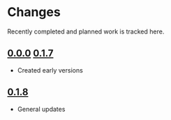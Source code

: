 # Changes
Recently completed and planned work is tracked here.

## [0.0.0](.) [0.1.7](.)
- Created early versions

## [0.1.8](.)
- General updates

